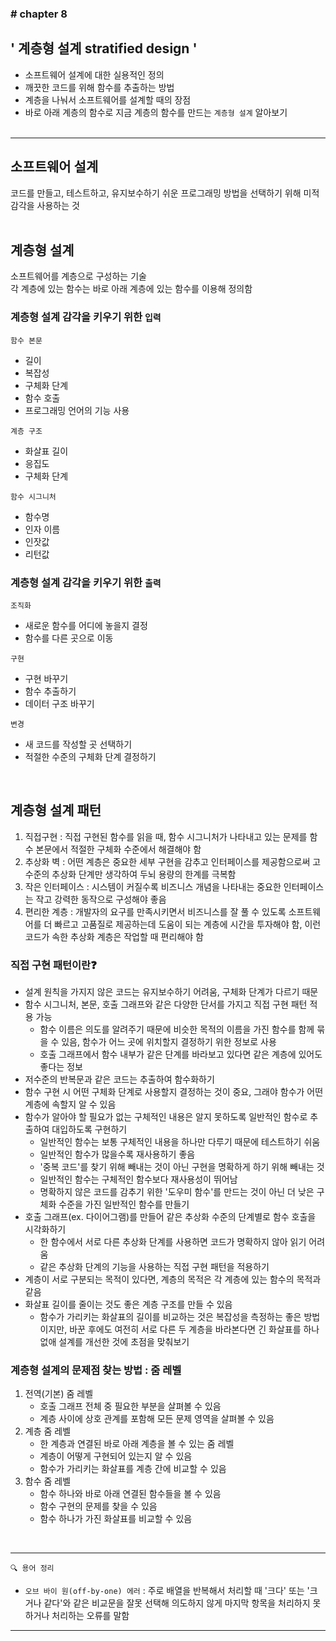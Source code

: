 ### \# chapter 8

## \' 계층형 설계 stratified design \'

- 소프트웨어 설계에 대한 실용적인 정의 <br>
- 깨끗한 코드를 위해 함수를 추출하는 방법<br>
- 계층을 나눠서 소프트웨어를 설계할 때의 장점<br>
- 바로 아래 계층의 함수로 지금 계층의 함수를 만드는 `계층형 설계` 알아보기<br><br>

<hr>

## 소프트웨어 설계
코드를 만들고, 테스트하고, 유지보수하기 쉬운 프로그래밍 방법을 선택하기 위해 미적 감각을 사용하는 것<br><br>


## 계층형 설계
소프트웨어를 계층으로 구성하는 기술<br>
각 계층에 있는 함수는 바로 아래 계층에 있는 함수를 이용해 정의함<br>


### 계층형 설계 감각을 키우기 위한 `입력`
`함수 본문`
- 길이
- 복잡성
- 구체화 단계
- 함수 호출
- 프로그래밍 언어의 기능 사용

`계층 구조`
- 화살표 길이
- 응집도
- 구체화 단계

`함수 시그니처`
- 함수명
- 인자 이름
- 인잣값
- 리턴값


### 계층형 설계 감각을 키우기 위한 `출력`
`조직화`
- 새로운 함수를 어디에 놓을지 결정
- 함수를 다른 곳으로 이동

`구현`
- 구현 바꾸기
- 함수 추출하기
- 데이터 구조 바꾸기

`변경`
- 새 코드를 작성할 곳 선택하기
- 적절한 수준의 구체화 단계 결정하기

<br>


## 계층형 설계 패턴
1. 직접구현 : 직접 구현된 함수를 읽을 때, 함수 시그니처가 나타내고 있는 문제를 함수 본문에서 적절한 구체화 수준에서 해결해야 함
2. 추상화 벽 : 어떤 계층은 중요한 세부 구현을 감추고 인터페이스를 제공함으로써 고수준의 추상화 단계만 생각하여 두뇌 용량의 한계를 극복함
3. 작은 인터페이스 : 시스템이 커질수록 비즈니스 개념을 나타내는 중요한 인터페이스는 작고 강력한 동작으로 구성해야 좋음
4. 편리한 계층 : 개발자의 요구를 만족시키면서 비즈니스를 잘 풀 수 있도록 소프트웨어를 더 빠르고 고품질로 제공하는데 도움이 되는 계층에 시간을 투자해야 함, 이런 코드가 속한 추상화 계층은 작업할 때 편리해야 함


### 직접 구현 패턴이란❓
- 설계 원칙을 가지지 않은 코드는 유지보수하기 어려움, 구체화 단계가 다르기 때문
- 함수 시그니처, 본문, 호출 그래프와 같은 다양한 단서를 가지고 직접 구현 패턴 적용 가능
  - 함수 이름은 의도를 알려주기 때문에 비슷한 목적의 이름을 가진 함수를 함께 묶을 수 있음, 함수가 어느 곳에 위치할지 결정하기 위한 정보로 사용
  - 호출 그래프에서 함수 내부가 같은 단계를 바라보고 있다면 같은 계층에 있어도 좋다는 정보
- 저수준의 반복문과 같은 코드는 추출하여 함수화하기
- 함수 구현 시 어떤 구체화 단계로 사용할지 결정하는 것이 중요, 그래야 함수가 어떤 계층에 속할지 알 수 있음
- 함수가 알아야 할 필요가 없는 구체적인 내용은 알지 못하도록 일반적인 함수로 추출하여 대입하도록 구현하기
  - 일반적인 함수는 보통 구체적인 내용을 하나만 다루기 때문에 테스트하기 쉬움
  - 일반적인 함수가 많을수록 재사용하기 좋음
  - '중복 코드'를 찾기 위해 빼내는 것이 아닌 구현을 명확하게 하기 위해 빼내는 것
  - 일반적인 함수는 구체적인 함수보다 재사용성이 뛰어남
  - 명확하지 않은 코드를 감추기 위한 '도우미 함수'를 만드는 것이 아닌 더 낮은 구체화 수준을 가진 일반적인 함수를 만들기
- 호출 그래프(ex. 다이어그램)를 만들어 같은 추상화 수준의 단계별로 함수 호출을 시각화하기
  - 한 함수에서 서로 다른 추상화 단계를 사용하면 코드가 명확하지 않아 읽기 어려움
  - 같은 추상화 단계의 기능을 사용하는 직접 구현 패턴을 적용하기
- 계층이 서로 구분되는 목적이 있다면, 계층의 목적은 각 계층에 있는 함수의 목적과 같음
- 화살표 길이를 줄이는 것도 좋은 계층 구조를 만들 수 있음
    - 함수가 가리키는 화살표의 길이를 비교하는 것은 복잡성을 측정하는 좋은 방법이지만, 바꾼 후에도 여전히 서로 다른 두 계층을 바라본다면 긴 화살표를 하나 없애 설계를 개선한 것에 초점을 맞춰보기


### 계층형 설계의 문제점 찾는 방법 : 줌 레벨
1. 전역(기본) 줌 레벨
    - 호출 그래프 전체 중 필요한 부분을 살펴볼 수 있음
    - 계층 사이에 상호 관계를 포함해 모든 문제 영역을 살펴볼 수 있음
2. 계층 줌 레벨
    - 한 계층과 연결된 바로 아래 계층을 볼 수 있는 줌 레벨
    - 계층이 어떻게 구현되어 있는지 알 수 있음
    - 함수가 가리키는 화살표를 계층 간에 비교할 수 있음
3. 함수 줌 레벨
    - 함수 하나와 바로 아래 연결된 함수들을 볼 수 있음
    - 함수 구현의 문제를 찾을 수 있음
    - 함수 하나가 가진 화살표를 비교할 수 있음

<br>



<hr>

` 🔍 용어 정리 `
- `오브 바이 원(off-by-one) 에러` : 주로 배열을 반복해서 처리할 때 '크다' 또는 '크거나 같다'와 같은 비교문을 잘못 선택해 의도하지 않게 마지막 항목을 처리하지 못하거나 처리하는 오류를 말함

<hr>